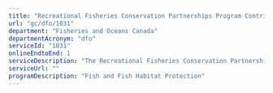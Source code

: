 ```yaml
---
title: "Recreational Fisheries Conservation Partnerships Program Contribution Agreements"
url: "gc/dfo/1031"
department: "Fisheries and Oceans Canada"
departmentAcronym: "dfo"
serviceId: "1031"
onlineEndtoEnd: 1
serviceDescription: "The Recreational Fisheries Conservation Partnerships Program is a six-year, $55 million contribution program.  The program funds projects undertaken by recreational fishing and angling groups, as well as conservation organizations, that restore, rebuild or rehabilitate compromised and/or threatened recreational fisheries habitat."
serviceUrl: ""
programDescription: "Fish and Fish Habitat Protection"
---
```

